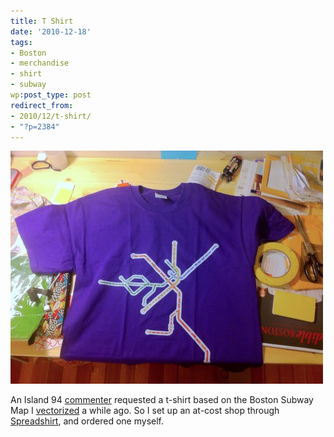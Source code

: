 ```yaml
---
title: T Shirt
date: '2010-12-18'
tags:
- Boston
- merchandise
- shirt
- subway
wp:post_type: post
redirect_from:
- 2010/12/t-shirt/
- "?p=2384"
---
```


![](/uploads/2010-12-18-T-Shirt/t-shirt-500x373.jpg "T Shirt")

An Island 94 [commenter](http://www.island94.org/2009/09/boston-subway-in-vector-format-svg/#comment-72879) requested a t-shirt based on the Boston Subway Map I [vectorized](http://www.island94.org/2009/09/boston-subway-in-vector-format-svg/) a while ago. So I set up an at-cost shop through [Spreadshirt](http://horseshoefab.spreadshirt.com/), and ordered one myself.
